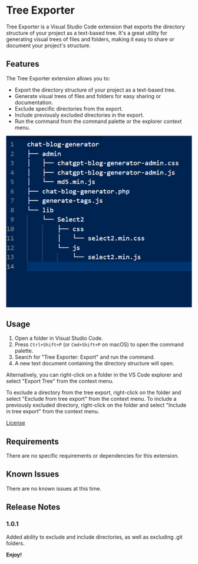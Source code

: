 # Tree Exporter

Tree Exporter is a Visual Studio Code extension that exports the directory structure of your project as a text-based tree. It's a great utility for generating visual trees of files and folders, making it easy to share or document your project's structure.

## Features

The Tree Exporter extension allows you to:

- Export the directory structure of your project as a text-based tree.
- Generate visual trees of files and folders for easy sharing or documentation.
- Exclude specific directories from the export.
- Include previously excluded directories in the export.
- Run the command from the command palette or the explorer context menu.

![Tree Exporter in action](images/screenshot.png)

## Usage

1. Open a folder in Visual Studio Code.
2. Press `Ctrl+Shift+P` (or `Cmd+Shift+P` on macOS) to open the command palette.
3. Search for "Tree Exporter: Export" and run the command.
4. A new text document containing the directory structure will open.

Alternatively, you can right-click on a folder in the VS Code explorer and select "Export Tree" from the context menu.

To exclude a directory from the tree export, right-click on the folder and select "Exclude from tree export" from the context menu. To include a previously excluded directory, right-click on the folder and select "Include in tree export" from the context menu.

[License](LICENSE.md)

## Requirements

There are no specific requirements or dependencies for this extension.

## Known Issues

There are no known issues at this time.

## Release Notes

### 1.0.1

Added ability to exclude and include directories, as well as excluding .git folders.

**Enjoy!**